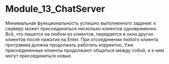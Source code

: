 # Module_13_ChatServer
Минимальная функциональность успешно выполненного задания: к серверу может присоединиться несколько клиентов одновременно. Всё, что пишется на любом из клиентов, передается в окна других клиентов после нажатия на Enter. При отсоединении любого клиента программа должна продолжать работать корректно. Уже присоединенные клиенты продолжают общаться между собой, и к ним могут присоединиться новые.
